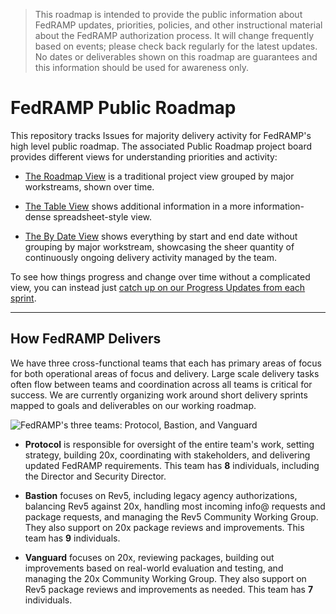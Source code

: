 > This roadmap is intended to provide the public information about FedRAMP
> updates, priorities, policies, and other instructional material about the
> FedRAMP authorization process. It will change frequently based on events;
> please check back regularly for the latest updates. No dates or deliverables
> shown on this roadmap are guarantees and this information should be used for
> awareness only.

# FedRAMP Public Roadmap

This repository tracks Issues for majority delivery activity for FedRAMP's
high level public roadmap. The associated Public Roadmap project board provides
different views for understanding priorities and activity:

- [The Roadmap View](https://github.com/orgs/FedRAMP/projects/25/views/1) is a
  traditional project view grouped by major workstreams, shown over time.

- [The Table View](https://github.com/orgs/FedRAMP/projects/25/views/4) shows
  additional information in a more information-dense spreadsheet-style view.

- [The By Date View](https://github.com/orgs/FedRAMP/projects/25/views/8) shows
  everything by start and end date without grouping by major workstream,
  showcasing the sheer quantity of continuously ongoing delivery activity
  managed by the team.

To see how things progress and change over time without a complicated view,
you can instead just [catch up on our Progress Updates from each 
sprint](PROGRESS.md).

---
## How FedRAMP Delivers

We have three cross-functional teams that each has primary areas of focus
for both operational areas of focus and delivery. Large scale delivery tasks
often flow between teams and coordination across all teams is critical for
success. We are currently organizing work around short delivery sprints 
mapped to goals and deliverables on our working roadmap.

![FedRAMP's three teams: Protocol, Bastion, and Vanguard](https://github.com/user-attachments/assets/7b98850a-00ae-47de-b7df-9ec5b06509cd)

- **Protocol** is responsible for oversight of the entire team's work, setting
  strategy, building 20x, coordinating with stakeholders, and delivering
  updated FedRAMP requirements. This team has **8** individuals, including the
  Director and Security Director.

- **Bastion** focuses on Rev5, including legacy agency authorizations,
  balancing Rev5 against 20x, handling most incoming info@ requests and
  package requests, and managing the Rev5 Community Working Group. They
  also support on 20x package reviews and improvements. This team has **9**
  individuals.

- **Vanguard** focuses on 20x, reviewing packages, building out
  improvements based on real-world evaluation and testing, and managing the
  20x Community Working Group. They also support on Rev5 package reviews
  and improvements as needed. This team has **7** individuals.

